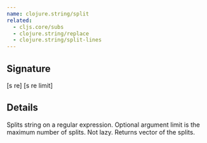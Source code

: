 ```yaml
---
name: clojure.string/split
related:
  - cljs.core/subs
  - clojure.string/replace
  - clojure.string/split-lines
---
```


## Signature
[s re]
[s re limit]


## Details

Splits string on a regular expression. Optional argument limit is the maximum
number of splits. Not lazy. Returns vector of the splits.
